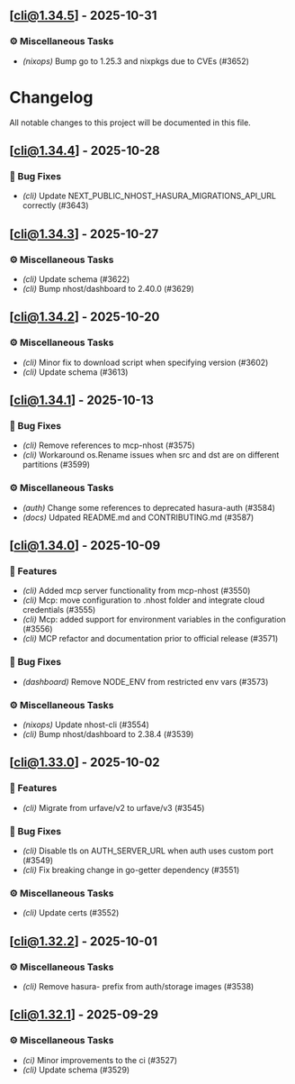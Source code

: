 ## [cli@1.34.5] - 2025-10-31

### ⚙️ Miscellaneous Tasks

- *(nixops)* Bump go to 1.25.3 and nixpkgs due to CVEs (#3652)

# Changelog

All notable changes to this project will be documented in this file.

## [cli@1.34.4] - 2025-10-28

### 🐛 Bug Fixes

- *(cli)* Update NEXT_PUBLIC_NHOST_HASURA_MIGRATIONS_API_URL correctly (#3643)

## [cli@1.34.3] - 2025-10-27

### ⚙️ Miscellaneous Tasks

- *(cli)* Update schema (#3622)
- *(cli)* Bump nhost/dashboard to 2.40.0 (#3629)

## [cli@1.34.2] - 2025-10-20

### ⚙️ Miscellaneous Tasks

- *(cli)* Minor fix to download script when specifying version (#3602)
- *(cli)* Update schema (#3613)

## [cli@1.34.1] - 2025-10-13

### 🐛 Bug Fixes

- *(cli)* Remove references to mcp-nhost (#3575)
- *(cli)* Workaround os.Rename issues when src and dst are on different partitions (#3599)


### ⚙️ Miscellaneous Tasks

- *(auth)* Change some references to deprecated hasura-auth (#3584)
- *(docs)* Udpated README.md and CONTRIBUTING.md (#3587)

## [cli@1.34.0] - 2025-10-09

### 🚀 Features

- *(cli)* Added mcp server functionality from mcp-nhost (#3550)
- *(cli)* Mcp: move configuration to .nhost folder and integrate cloud credentials (#3555)
- *(cli)* Mcp: added support for environment variables in the configuration (#3556)
- *(cli)* MCP refactor and documentation prior to official release (#3571)


### 🐛 Bug Fixes

- *(dashboard)* Remove NODE_ENV from restricted env vars (#3573)


### ⚙️ Miscellaneous Tasks

- *(nixops)* Update nhost-cli (#3554)
- *(cli)* Bump nhost/dashboard to 2.38.4 (#3539)

## [cli@1.33.0] - 2025-10-02

### 🚀 Features

- *(cli)* Migrate from urfave/v2 to urfave/v3 (#3545)


### 🐛 Bug Fixes

- *(cli)* Disable tls on AUTH_SERVER_URL when auth uses custom port (#3549)
- *(cli)* Fix breaking change in go-getter dependency (#3551)


### ⚙️ Miscellaneous Tasks

- *(cli)* Update certs (#3552)

## [cli@1.32.2] - 2025-10-01

### ⚙️ Miscellaneous Tasks

- *(cli)* Remove hasura- prefix from auth/storage images (#3538)

## [cli@1.32.1] - 2025-09-29

### ⚙️ Miscellaneous Tasks

- *(ci)* Minor improvements to the ci (#3527)
- *(cli)* Update schema (#3529)

